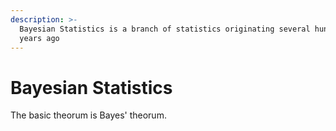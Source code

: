 ```yaml
---
description: >-
  Bayesian Statistics is a branch of statistics originating several hundred
  years ago
---
```


# Bayesian Statistics

The basic theorum is Bayes' theorum.

